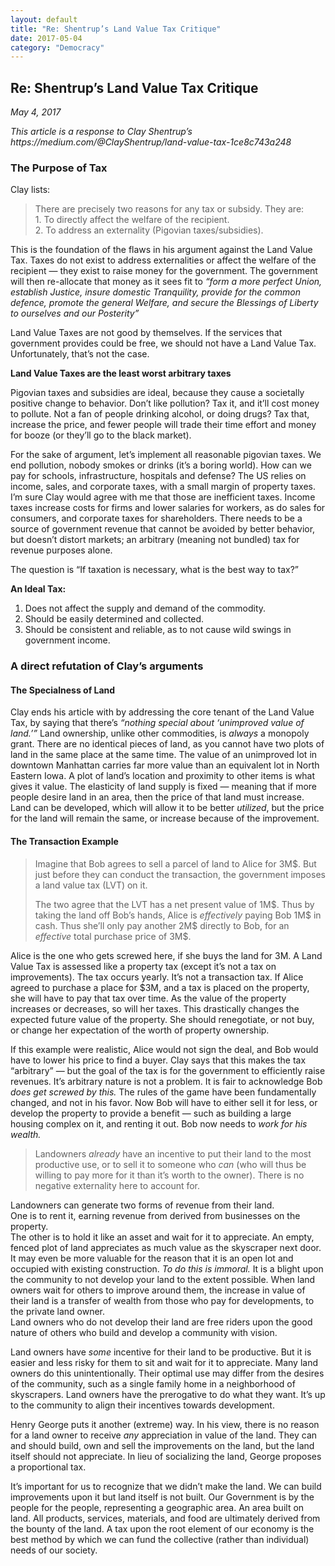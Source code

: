 ```yaml
---
layout: default
title: "Re: Shentrup’s Land Value Tax Critique"
date: 2017-05-04
category: "Democracy"
---
```

<section id="article">
    <h2>Re: Shentrup’s Land Value Tax Critique</h2>
    <p><em>May 4, 2017</em></p>
    <p><em>This article is a response to Clay Shentrup’s https://medium.com/@ClayShentrup/land-value-tax-1ce8c743a248</em></p>
    <h3>The Purpose of Tax</h3>
    <p>Clay lists:</p>
    <blockquote>
    <p>There are precisely two reasons for any tax or subsidy. They are:<br>
    1. To directly affect the welfare of the recipient.<br>
    2. To address an externality (Pigovian taxes/subsidies).</p>
    </blockquote>
    <p>This is the foundation of the flaws in his argument against the Land Value Tax. Taxes do not exist to address externalities or affect the welfare of the recipient — they exist to raise money for the government. The government will then re-allocate that money as it sees fit to <em>“form a more perfect Union, establish Justice, insure domestic Tranquility, provide for the common defence, promote the general Welfare, and secure the Blessings of Liberty to ourselves and our Posterity”</em></p>
    <p>Land Value Taxes are not good by themselves. If the services that government provides could be free, we should not have a Land Value Tax. Unfortunately, that’s not the case.</p>
    <p><strong>Land Value Taxes are the least worst arbitrary taxes</strong></p>
    <p>Pigovian taxes and subsidies are ideal, because they cause a societally positive change to behavior. Don’t like pollution? Tax it, and it’ll cost money to pollute. Not a fan of people drinking alcohol, or doing drugs? Tax that, increase the price, and fewer people will trade their time effort and money for booze (or they’ll go to the black market).</p>
    <p>For the sake of argument, let’s implement all reasonable pigovian taxes. We end pollution, nobody smokes or drinks (it’s a boring world). How can we pay for schools, infrastructure, hospitals and defense? The US relies on income, sales, and corporate taxes, with a small margin of property taxes. I’m sure Clay would agree with me that those are inefficient taxes. Income taxes increase costs for firms and lower salaries for workers, as do sales for consumers, and corporate taxes for shareholders. There needs to be a source of government revenue that cannot be avoided by better behavior, but doesn’t distort markets; an arbitrary (meaning not bundled) tax for revenue purposes alone.</p>
    <p>The question is “If taxation is necessary, what is the best way to tax?”</p>
    <p><strong>An Ideal Tax:</strong></p>
    <ol>
        <li>Does not affect the supply and demand of the commodity.</li>
        <li>Should be easily determined and collected.</li>
        <li>Should be consistent and reliable, as to not cause wild swings in government income.</li>
    </ol>
    <h3>A direct refutation of Clay’s arguments</h3>
    <h4>The Specialness of Land</h4>
    <p>Clay ends his article with by addressing the core tenant of the Land Value Tax, by saying that there’s <em>“nothing special about ‘unimproved value of land.’”</em> Land ownership, unlike other commodities, is <em>always</em> a monopoly grant. There are no identical pieces of land, as you cannot have two plots of land in the same place at the same time. The value of an unimproved lot in downtown Manhattan carries far more value than an equivalent lot in North Eastern Iowa. A plot of land’s location and proximity to other items is what gives it value. The elasticity of land supply is fixed — meaning that if more people desire land in an area, then the price of that land must increase. Land can be developed, which will allow it to be better <em>utilized</em>, but the price for the land will remain the same, or increase because of the improvement.</p>
    <h4>The Transaction Example</h4>
    <blockquote>
    <p>Imagine that Bob agrees to sell a parcel of land to Alice for 3M$. But just before they can conduct the transaction, the government imposes a land value tax (LVT) on it.</p>
    <p>The two agree that the LVT has a net present value of 1M$. Thus by taking the land off Bob’s hands, Alice is <em>effectively</em> paying Bob 1M$ in cash. Thus she’ll only pay another 2M$ directly to Bob, for an <em>effective</em> total purchase price of 3M$.</p>
    </blockquote>
    <p>Alice is the one who gets screwed here, if she buys the land for 3M. A Land Value Tax is assessed like a property tax (except it’s not a tax on improvements). The tax occurs yearly. It’s not a transaction tax. If Alice agreed to purchase a place for $3M, and a tax is placed on the property, she will have to pay that tax over time. As the value of the property increases or decreases, so will her taxes. This drastically changes the expected future value of the property. She should renegotiate, or not buy, or change her expectation of the worth of property ownership.</p>
    <p>If this example were realistic, Alice would not sign the deal, and Bob would have to lower his price to find a buyer. Clay says that this makes the tax “arbitrary” — but the goal of the tax is for the government to efficiently raise revenues. It’s arbitrary nature is not a problem. It is fair to acknowledge Bob <em>does get screwed by this.</em> The rules of the game have been fundamentally changed, and not in his favor. Now Bob will have to either sell it for less, or develop the property to provide a benefit — such as building a large housing complex on it, and renting it out. Bob now needs to <em>work for his wealth.</em></p>
    <blockquote>
    <p>Landowners <em>already</em> have an incentive to put their land to the most productive use, or to sell it to someone who <em>can</em> (who will thus be willing to pay more for it than it’s worth to the owner). There is no negative externality here to account for.</p>
    </blockquote>
    <p>Landowners can generate two forms of revenue from their land.<br>
    One is to rent it, earning revenue from derived from businesses on the property.<br>
    The other is to hold it like an asset and wait for it to appreciate. An empty, fenced plot of land appreciates as much value as the skyscraper next door. It may even be more valuable for the reason that it is an open lot and occupied with existing construction. <em>To do this is</em> <em>immoral.</em> It is a blight upon the community to not develop your land to the extent possible. When land owners wait for others to improve around them, the increase in value of their land is a transfer of wealth from those who pay for developments, to the private land owner.<br>
    Land owners who do not develop their land are free riders upon the good nature of others who build and develop a community with vision.</p>
    <p>Land owners have <em>some</em> incentive for their land to be productive. But it is easier and less risky for them to sit and wait for it to appreciate. Many land owners do this unintentionally. Their optimal use may differ from the desires of the community, such as a single family home in a neighborhood of skyscrapers. Land owners have the prerogative to do what they want. It’s up to the community to align their incentives towards development.</p>
    <p>Henry George puts it another (extreme) way. In his view, there is no reason for a land owner to receive <em>any</em> appreciation in value of the land. They can and should build, own and sell the improvements on the land, but the land itself should not appreciate. In lieu of socializing the land, George proposes a proportional tax.</p>
    <p>It’s important for us to recognize that we didn’t make the land. We can build improvements upon it but land itself is not built. Our Government is by the people for the people, representing a geographic area. An area built on land. All products, services, materials, and food are ultimately derived from the bounty of the land. A tax upon the root element of our economy is the best method by which we can fund the collective (rather than individual) needs of our society.</p>
</section>
